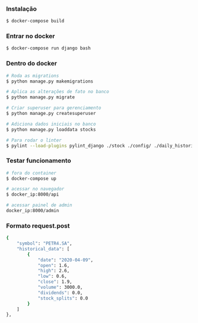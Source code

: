 ### Instalação
```sh
$ docker-compose build
```

### Entrar no docker
```sh
$ docker-compose run django bash
```

### Dentro do docker
```sh
# Roda as migrations
$ python manage.py makemigrations

# Aplica as alterações de fato no banco
$ python manage.py migrate

# Criar superuser para gerenciamento
$ python manage.py createsuperuser

# Adiciona dados iniciais no banco
$ python manage.py loaddata stocks

# Para rodar o linter
$ pylint --load-plugins pylint_django ./stock ./config/ ./daily_historical/
```

### Testar funcionamento
```sh
# fora do container
$ docker-compose up

# acessar no navegador
$ docker_ip:8000/api

# acessar painel de admin
docker_ip:8000/admin
```

### Formato request.post
```sh
{
    "symbol": "PETR4.SA",
    "historical_data": [
        {
            "date": "2020-04-09",
            "open": 1.6,
            "high": 2.6,
            "low": 0.6,
            "close": 1.9,
            "volume": 3000.0,
            "dividends": 0.0,
            "stock_splits": 0.0
        }
    ]
},
```
